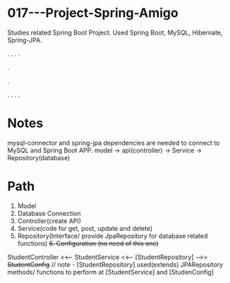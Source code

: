 # 017---Project-Spring-Amigo

Studies related Spring Boot Project. Used Spring Boot, MySQL, Hibernate, Spring-JPA.

.
.
.
.

.

.

.
.
.
.
# Notes

mysql-connector and spring-jpa dependencies are needed to connect to MySQL and Spring Boot APP.
model -> api(controller) -> Service -> Repository(database)

# Path

1. Model
2. Database Connection
3. Controller(create API)
4. Service(code for get, post, update and delete)
5. Repository(Interface/ provide JpaRepository for database related functions)
~~6. Configuration (no need of this one)~~

StudentController <<-- StudentService <<-- [StudentRepository] -->> ~~StudentConfig~~
// note - [StudentRepository] used(extends) JPARepository methods/ functions to perform at [StudentService] and [StudenConfig]